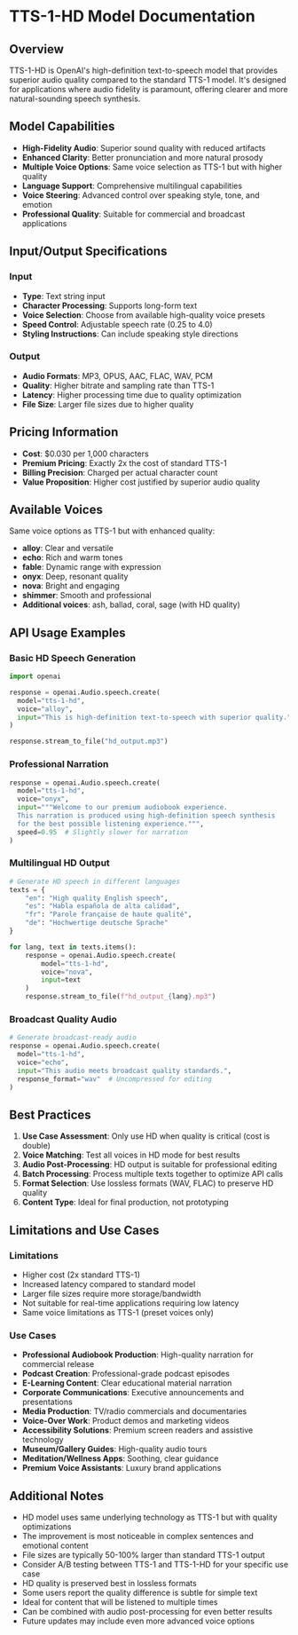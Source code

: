 # TTS-1-HD Model Documentation

## Overview
TTS-1-HD is OpenAI's high-definition text-to-speech model that provides superior audio quality compared to the standard TTS-1 model. It's designed for applications where audio fidelity is paramount, offering clearer and more natural-sounding speech synthesis.

## Model Capabilities
- **High-Fidelity Audio**: Superior sound quality with reduced artifacts
- **Enhanced Clarity**: Better pronunciation and more natural prosody
- **Multiple Voice Options**: Same voice selection as TTS-1 but with higher quality
- **Language Support**: Comprehensive multilingual capabilities
- **Voice Steering**: Advanced control over speaking style, tone, and emotion
- **Professional Quality**: Suitable for commercial and broadcast applications

## Input/Output Specifications

### Input
- **Type**: Text string input
- **Character Processing**: Supports long-form text
- **Voice Selection**: Choose from available high-quality voice presets
- **Speed Control**: Adjustable speech rate (0.25 to 4.0)
- **Styling Instructions**: Can include speaking style directions

### Output
- **Audio Formats**: MP3, OPUS, AAC, FLAC, WAV, PCM
- **Quality**: Higher bitrate and sampling rate than TTS-1
- **Latency**: Higher processing time due to quality optimization
- **File Size**: Larger file sizes due to higher quality

## Pricing Information
- **Cost**: $0.030 per 1,000 characters
- **Premium Pricing**: Exactly 2x the cost of standard TTS-1
- **Billing Precision**: Charged per actual character count
- **Value Proposition**: Higher cost justified by superior audio quality

## Available Voices
Same voice options as TTS-1 but with enhanced quality:
- **alloy**: Clear and versatile
- **echo**: Rich and warm tones
- **fable**: Dynamic range with expression
- **onyx**: Deep, resonant quality
- **nova**: Bright and engaging
- **shimmer**: Smooth and professional
- **Additional voices**: ash, ballad, coral, sage (with HD quality)

## API Usage Examples

### Basic HD Speech Generation
```python
import openai

response = openai.Audio.speech.create(
  model="tts-1-hd",
  voice="alloy",
  input="This is high-definition text-to-speech with superior quality."
)

response.stream_to_file("hd_output.mp3")
```

### Professional Narration
```python
response = openai.Audio.speech.create(
  model="tts-1-hd",
  voice="onyx",
  input="""Welcome to our premium audiobook experience. 
  This narration is produced using high-definition speech synthesis 
  for the best possible listening experience.""",
  speed=0.95  # Slightly slower for narration
)
```

### Multilingual HD Output
```python
# Generate HD speech in different languages
texts = {
    "en": "High quality English speech",
    "es": "Habla española de alta calidad",
    "fr": "Parole française de haute qualité",
    "de": "Hochwertige deutsche Sprache"
}

for lang, text in texts.items():
    response = openai.Audio.speech.create(
        model="tts-1-hd",
        voice="nova",
        input=text
    )
    response.stream_to_file(f"hd_output_{lang}.mp3")
```

### Broadcast Quality Audio
```python
# Generate broadcast-ready audio
response = openai.Audio.speech.create(
  model="tts-1-hd",
  voice="echo",
  input="This audio meets broadcast quality standards.",
  response_format="wav"  # Uncompressed for editing
)
```

## Best Practices
1. **Use Case Assessment**: Only use HD when quality is critical (cost is double)
2. **Voice Matching**: Test all voices in HD mode for best results
3. **Audio Post-Processing**: HD output is suitable for professional editing
4. **Batch Processing**: Process multiple texts together to optimize API calls
5. **Format Selection**: Use lossless formats (WAV, FLAC) to preserve HD quality
6. **Content Type**: Ideal for final production, not prototyping

## Limitations and Use Cases

### Limitations
- Higher cost (2x standard TTS-1)
- Increased latency compared to standard model
- Larger file sizes require more storage/bandwidth
- Not suitable for real-time applications requiring low latency
- Same voice limitations as TTS-1 (preset voices only)

### Use Cases
- **Professional Audiobook Production**: High-quality narration for commercial release
- **Podcast Creation**: Professional-grade podcast episodes
- **E-Learning Content**: Clear educational material narration
- **Corporate Communications**: Executive announcements and presentations
- **Media Production**: TV/radio commercials and documentaries
- **Voice-Over Work**: Product demos and marketing videos
- **Accessibility Solutions**: Premium screen readers and assistive technology
- **Museum/Gallery Guides**: High-quality audio tours
- **Meditation/Wellness Apps**: Soothing, clear guidance
- **Premium Voice Assistants**: Luxury brand applications

## Additional Notes
- HD model uses same underlying technology as TTS-1 but with quality optimizations
- The improvement is most noticeable in complex sentences and emotional content
- File sizes are typically 50-100% larger than standard TTS-1 output
- Consider A/B testing between TTS-1 and TTS-1-HD for your specific use case
- HD quality is preserved best in lossless formats
- Some users report the quality difference is subtle for simple text
- Ideal for content that will be listened to multiple times
- Can be combined with audio post-processing for even better results
- Future updates may include even more advanced voice options